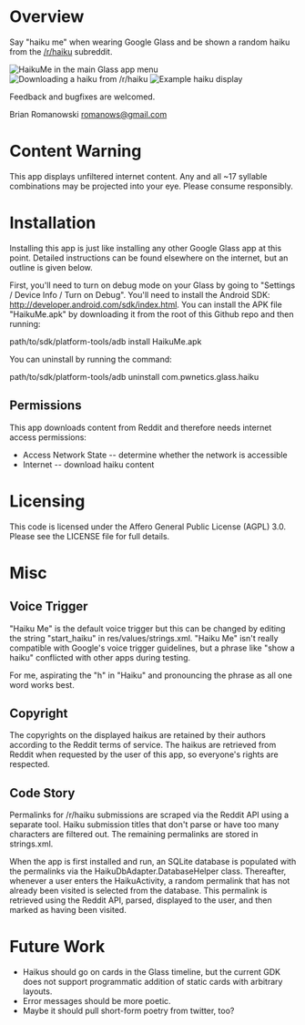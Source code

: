 # Overview
Say "haiku me" when wearing Google Glass and be shown a random haiku from the <a href="http://www.reddit.com/r/haiku">/r/haiku</a> subreddit.

![HaikuMe in the main Glass app menu](http://raw.github.com/romanows/HaikuMe/master/screenshots/haikuVoiceTriggerInMainMenu_small.png)
![Downloading a haiku from /r/haiku](http://raw.github.com/romanows/HaikuMe/master/screenshots/haikuDownloading_small.png)
![Example haiku display](http://raw.github.com/romanows/HaikuMe/master/screenshots/haikuExample_small.png)

Feedback and bugfixes are welcomed.

Brian Romanowski
romanows@gmail.com

# Content Warning
This app displays unfiltered internet content.
Any and all ~17 syllable combinations may be projected into your eye.
Please consume responsibly.

# Installation
Installing this app is just like installing any other Google Glass app at this point.
Detailed instructions can be found elsewhere on the internet, but an outline is given below.

First, you'll need to turn on debug mode on your Glass by going to "Settings / Device Info / Turn on Debug".
You'll need to install the Android SDK: http://developer.android.com/sdk/index.html.
You can install the APK file "HaikuMe.apk" by downloading it from the root of this Github repo and then running:

path/to/sdk/platform-tools/adb install HaikuMe.apk

You can uninstall by running the command:

path/to/sdk/platform-tools/adb uninstall com.pwnetics.glass.haiku

## Permissions
This app downloads content from Reddit and therefore needs internet access permissions:
* Access Network State -- determine whether the network is accessible
* Internet -- download haiku content

# Licensing
This code is licensed under the Affero General Public License (AGPL) 3.0.
Please see the LICENSE file for full details.

# Misc
## Voice Trigger
"Haiku Me" is the default voice trigger but this can be changed by editing the string "start_haiku" in res/values/strings.xml.
"Haiku Me" isn't really compatible with Google's voice trigger guidelines, but a phrase like "show a haiku" conflicted with other apps during testing.

For me, aspirating the "h" in "Haiku" and pronouncing the phrase as all one word works best.

## Copyright
The copyrights on the displayed haikus are retained by their authors according to the Reddit terms of service.
The haikus are retrieved from Reddit when requested by the user of this app, so everyone's rights are respected.

## Code Story
Permalinks for /r/haiku submissions are scraped via the Reddit API using a separate tool.
Haiku submission titles that don't parse or have too many characters are filtered out.
The remaining permalinks are stored in strings.xml.

When the app is first installed and run, an SQLite database is populated with the permalinks via the HaikuDbAdapter.DatabaseHelper class.
Thereafter, whenever a user enters the HaikuActivity, a random permalink that has not already been visited is selected from the database.
This permalink is retrieved using the Reddit API, parsed, displayed to the user, and then marked as having been visited.

# Future Work
* Haikus should go on cards in the Glass timeline, but the current GDK does not support programmatic addition of static cards with arbitrary layouts.
* Error messages should be more poetic.
* Maybe it should pull short-form poetry from twitter, too?
